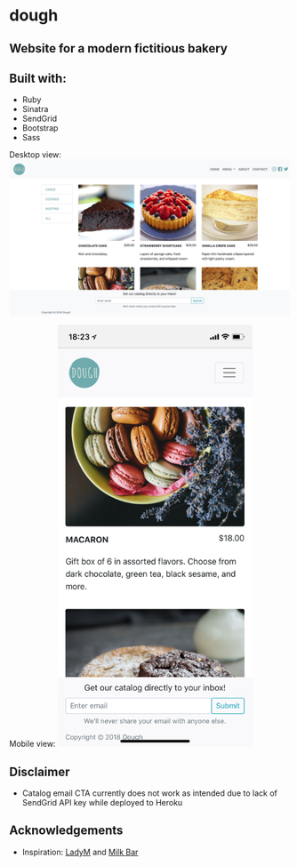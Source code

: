 # dough
## Website for a modern fictitious bakery

## Built with:
* Ruby
* Sinatra
* SendGrid
* Bootstrap
* Sass

Desktop view:
![desktop demo](github/demo-all.png)

Mobile view:
<img src="github/mobile-demo-all.jpeg" alt="mobile demo" width="350">

## Disclaimer
* Catalog email CTA currently does not work as intended due to lack of SendGrid API key while deployed to Heroku

## Acknowledgements
* Inspiration: [LadyM](https://www.ladym.com/home) and [Milk Bar](https://milkbarstore.com/menu/)
